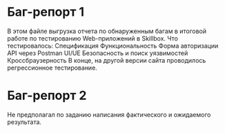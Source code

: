 # Баг-репорт 1

В этом файле выгрузка отчета по обнаруженным багам в итоговой работе по тестированию Web-приложений в Skillbox.
Что тестировалось:
Спецификация
Функциональность
Форма авторизации
API через Postman
UI/UE
Безопасность и поиск уязвимостей
Кроссбраузерность
В конце, на другой версии сайта проводилось регрессионное тестирование.


# Баг-репорт 2 
Не предполагал по заданию написания фактического и ожидаемого результата.
